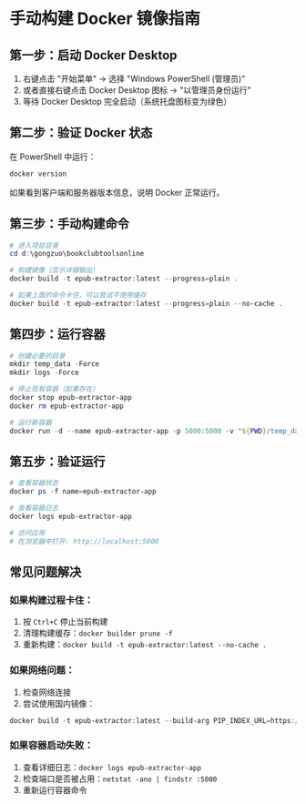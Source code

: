 # 手动构建 Docker 镜像指南

## 第一步：启动 Docker Desktop
1. 右键点击 "开始菜单" -> 选择 "Windows PowerShell (管理员)"
2. 或者直接右键点击 Docker Desktop 图标 -> "以管理员身份运行"
3. 等待 Docker Desktop 完全启动（系统托盘图标变为绿色）

## 第二步：验证 Docker 状态
在 PowerShell 中运行：
```powershell
docker version
```
如果看到客户端和服务器版本信息，说明 Docker 正常运行。

## 第三步：手动构建命令
```powershell
# 进入项目目录
cd d:\gongzuo\bookclubtoolsonline

# 构建镜像（显示详细输出）
docker build -t epub-extractor:latest --progress=plain .

# 如果上面的命令卡住，可以尝试不使用缓存
docker build -t epub-extractor:latest --progress=plain --no-cache .
```

## 第四步：运行容器
```powershell
# 创建必要的目录
mkdir temp_data -Force
mkdir logs -Force

# 停止现有容器（如果存在）
docker stop epub-extractor-app
docker rm epub-extractor-app

# 运行新容器
docker run -d --name epub-extractor-app -p 5000:5000 -v "${PWD}/temp_data:/app/temp_data" -v "${PWD}/logs:/app/logs" --restart unless-stopped epub-extractor:latest
```

## 第五步：验证运行
```powershell
# 查看容器状态
docker ps -f name=epub-extractor-app

# 查看容器日志
docker logs epub-extractor-app

# 访问应用
# 在浏览器中打开: http://localhost:5000
```

## 常见问题解决

### 如果构建过程卡住：
1. 按 `Ctrl+C` 停止当前构建
2. 清理构建缓存：`docker builder prune -f`
3. 重新构建：`docker build -t epub-extractor:latest --no-cache .`

### 如果网络问题：
1. 检查网络连接
2. 尝试使用国内镜像：
```powershell
docker build -t epub-extractor:latest --build-arg PIP_INDEX_URL=https://pypi.douban.com/simple/ .
```

### 如果容器启动失败：
1. 查看详细日志：`docker logs epub-extractor-app`
2. 检查端口是否被占用：`netstat -ano | findstr :5000`
3. 重新运行容器命令
